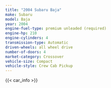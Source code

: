 ```yaml
---
title: "2004 Subaru Baja"
make: Subaru
model: Baja
year: 2004
engine-fuel-type: premium unleaded (required)
engine-hp: 210
engine-cylinders: 4
transmission-type: Automatic
driven-wheels: all wheel drive
number-of-doors: 4
market-category: Crossover
vehicle-size: Compact
vehicle-style: Crew Cab Pickup
---
```


{{< car_info >}}
